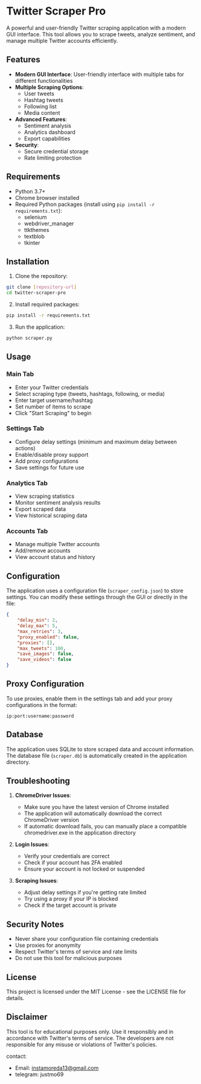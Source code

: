 # Twitter Scraper Pro

A powerful and user-friendly Twitter scraping application with a modern GUI interface. This tool allows you to scrape tweets, analyze sentiment, and manage multiple Twitter accounts efficiently.

## Features

- **Modern GUI Interface**: User-friendly interface with multiple tabs for different functionalities
- **Multiple Scraping Options**:
  - User tweets
  - Hashtag tweets
  - Following list
  - Media content
- **Advanced Features**:
  - Sentiment analysis
  - Analytics dashboard
  - Export capabilities
- **Security**:
  - Secure credential storage
  - Rate limiting protection

## Requirements

- Python 3.7+
- Chrome browser installed
- Required Python packages (install using `pip install -r requirements.txt`):
  - selenium
  - webdriver_manager
  - ttkthemes
  - textblob
  - tkinter

## Installation

1. Clone the repository:
```bash
git clone [repository-url]
cd twitter-scraper-pro
```

2. Install required packages:
```bash
pip install -r requirements.txt
```

3. Run the application:
```bash
python scraper.py
```

## Usage

### Main Tab
- Enter your Twitter credentials
- Select scraping type (tweets, hashtags, following, or media)
- Enter target username/hashtag
- Set number of items to scrape
- Click "Start Scraping" to begin

### Settings Tab
- Configure delay settings (minimum and maximum delay between actions)
- Enable/disable proxy support
- Add proxy configurations
- Save settings for future use

### Analytics Tab
- View scraping statistics
- Monitor sentiment analysis results
- Export scraped data
- View historical scraping data

### Accounts Tab
- Manage multiple Twitter accounts
- Add/remove accounts
- View account status and history

## Configuration

The application uses a configuration file (`scraper_config.json`) to store settings. You can modify these settings through the GUI or directly in the file:

```json
{
    "delay_min": 2,
    "delay_max": 5,
    "max_retries": 3,
    "proxy_enabled": false,
    "proxies": [],
    "max_tweets": 100,
    "save_images": false,
    "save_videos": false
}
```

## Proxy Configuration

To use proxies, enable them in the settings tab and add your proxy configurations in the format:
```
ip:port:username:password
```

## Database

The application uses SQLite to store scraped data and account information. The database file (`scraper.db`) is automatically created in the application directory.

## Troubleshooting

1. **ChromeDriver Issues**:
   - Make sure you have the latest version of Chrome installed
   - The application will automatically download the correct ChromeDriver version
   - If automatic download fails, you can manually place a compatible chromedriver.exe in the application directory

2. **Login Issues**:
   - Verify your credentials are correct
   - Check if your account has 2FA enabled
   - Ensure your account is not locked or suspended

3. **Scraping Issues**:
   - Adjust delay settings if you're getting rate limited
   - Try using a proxy if your IP is blocked
   - Check if the target account is private

## Security Notes

- Never share your configuration file containing credentials
- Use proxies for anonymity
- Respect Twitter's terms of service and rate limits
- Do not use this tool for malicious purposes

## License

This project is licensed under the MIT License - see the LICENSE file for details.

## Disclaimer

This tool is for educational purposes only. Use it responsibly and in accordance with Twitter's terms of service. The developers are not responsible for any misuse or violations of Twitter's policies. 


contact:
- Email: instamoreda13@gmail.com
- telegram: justmo69
